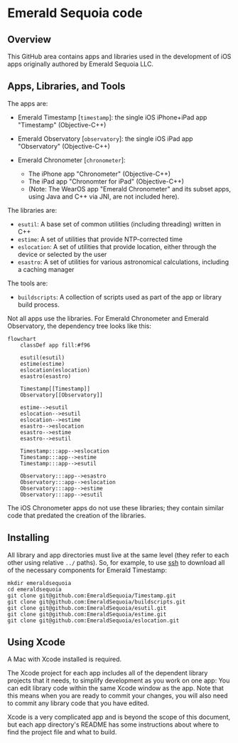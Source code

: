 # Emerald Sequoia code

## Overview

This GitHub area contains apps and libraries used in the development of iOS apps originally authored by Emerald Sequoia LLC.

## Apps, Libraries, and Tools

The apps are:

*   Emerald Timestamp [`timestamp`]: the single iOS iPhone+iPad app "Timestamp" (Objective-C++)
*   Emerald Observatory [`observatory`]: the single iOS iPad app "Observatory" (Objective-C++)
*   Emerald Chronometer [`chronometer`]:

    *   The iPhone app "Chronometer" (Objective-C++)
    *   The iPad app "Chronomter for iPad" (Objective-C++)
    *   (Note: The WearOS app "Emerald Chronometer" and its subset apps, using Java and C++ via JNI, are
        not included here).

The libraries are:

*   `esutil`: A base set of common utilities (including threading) written in C++
*   `estime`: A set of utilities that provide NTP-corrected time
*   `eslocation`: A set of utilities that provide location, either through the device or selected by the user
*   `esastro`: A set of utilities for various astronomical calculations, including a caching manager

The tools are:
*   `buildscripts`: A collection of scripts used as part of the app or library build process.

Not all apps use the libraries. For Emerald Chronometer and Emerald Observatory, the dependency tree looks like this:

```mermaid
flowchart
    classDef app fill:#f96

    esutil(esutil)
    estime(estime)
    eslocation(eslocation)
    esastro(esastro)

    Timestamp[[Timestamp]]
    Observatory[[Observatory]]

    estime-->esutil
    eslocation-->esutil
    eslocation-->estime
    esastro-->eslocation
    esastro-->estime
    esastro-->esutil

    Timestamp:::app-->eslocation
    Timestamp:::app-->estime
    Timestamp:::app-->esutil

    Observatory:::app-->esastro
    Observatory:::app-->eslocation
    Observatory:::app-->estime
    Observatory:::app-->esutil
```

The iOS Chronometer apps do not use these libraries; they contain similar code that predated the creation of the libraries.

## Installing

All library and app directories must live at the same level (they refer to each other using relative `../` paths). So, for example, to use [ssh](https://docs.github.com/en/authentication/connecting-to-github-with-ssh) to download all of the necessary components for Emerald Timestamp:

```shell
mkdir emeraldsequoia
cd emeraldsequoia
git clone git@github.com:EmeraldSequoia/Timestamp.git
git clone git@github.com:EmeraldSequoia/buildscripts.git
git clone git@github.com:EmeraldSequoia/esutil.git
git clone git@github.com:EmeraldSequoia/estime.git
git clone git@github.com:EmeraldSequoia/eslocation.git
```

## Using Xcode

A Mac with Xcode installed is required.

The Xcode project for each app includes all of the dependent library
projects that it needs, to simplify development as you work on one
app: You can edit library code within the same Xcode window as the
app. Note that this means when you are ready to commit your changes,
you will also need to commit any library code that you have edited.

Xcode is a very complicated app and is beyond the scope of this
document, but each app directory's README has some instructions about
where to find the project file and what to build.
